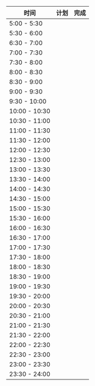 |时间|计划|完成|
|-|-|-|
|5:00 - 5:30  |             |              |
|5:30 - 6:00  |             |              |
|6:30 - 7:00  |             |              |
|7:00 - 7:30  |             |              |
|7:30 - 8:00  |             |              |
|8:00 - 8:30  |             |              |
|8:30 - 9:00  |             |              |
|9:00 - 9:30  |             |              |
|9:30 - 10:00 |             |              |
|10:00 - 10:30|             |              |
|10:30 - 11:00|             |              |
|11:00 - 11:30|             |              |
|11:30 - 12:00|             |              |
|12:00 - 12:30|             |              |
|12:30 - 13:00|             |              |
|13:00 - 13:30|             |              |
|13:30 - 14:00|             |              |
|14:00 - 14:30|             |              |
|14:30 - 15:00|             |              |
|15:00 - 15:30|             |              |
|15:30 - 16:00|             |              |
|16:00 - 16:30|             |              |
|16:30 - 17:00|             |              |
|17:00 - 17:30|             |              |
|17:30 - 18:00|             |              |
|18:00 - 18:30|             |              |
|18:30 - 19:00|             |              |
|19:00 - 19:30|             |              |
|19:30 - 20:00|             |              |
|20:00 - 20:30|             |              |
|20:30 - 21:00|             |              |
|21:00 - 21:30|             |              |
|21:30 - 22:00|             |              |
|22:00 - 22:30|             |              |
|22:30 - 23:00|             |              |
|23:00 - 23:30|             |              |
|23:30 - 24:00|             |              |

